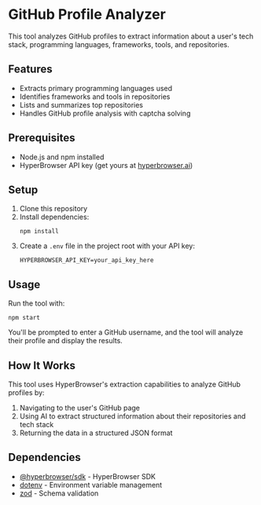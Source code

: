 # GitHub Profile Analyzer

This tool analyzes GitHub profiles to extract information about a user's tech stack, programming languages, frameworks, tools, and repositories.

## Features

- Extracts primary programming languages used
- Identifies frameworks and tools in repositories
- Lists and summarizes top repositories
- Handles GitHub profile analysis with captcha solving

## Prerequisites

- Node.js and npm installed
- HyperBrowser API key (get yours at [hyperbrowser.ai](https://hyperbrowser.ai))

## Setup

1. Clone this repository
2. Install dependencies:
   ```
   npm install
   ```
3. Create a `.env` file in the project root with your API key:
   ```
   HYPERBROWSER_API_KEY=your_api_key_here
   ```

## Usage

Run the tool with:

```
npm start
```

You'll be prompted to enter a GitHub username, and the tool will analyze their profile and display the results.

## How It Works

This tool uses HyperBrowser's extraction capabilities to analyze GitHub profiles by:

1. Navigating to the user's GitHub page
2. Using AI to extract structured information about their repositories and tech stack
3. Returning the data in a structured JSON format

## Dependencies

- [@hyperbrowser/sdk](https://www.npmjs.com/package/@hyperbrowser/sdk) - HyperBrowser SDK
- [dotenv](https://www.npmjs.com/package/dotenv) - Environment variable management
- [zod](https://www.npmjs.com/package/zod) - Schema validation

